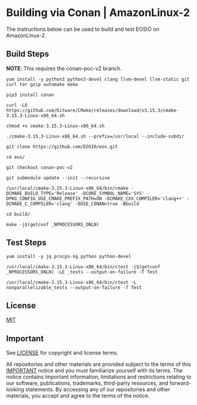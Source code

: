# Building via Conan | AmazonLinux-2

The instructions below can be used to build and test EOSIO on AmazonLinux-2.

## Build Steps

**NOTE**: This requires the conan-poc-v2 branch.

```
yum install -y python3 python3-devel clang llvm-devel llvm-static git curl tar gzip automake make

pip3 install conan

curl -LO https://github.com/Kitware/CMake/releases/download/v3.15.3/cmake-3.15.3-Linux-x86_64.sh

chmod +x cmake-3.15.3-Linux-x86_64.sh

./cmake-3.15.3-Linux-x86_64.sh --prefix=/usr/local --include-subdir

git clone https://github.com/EOSIO/eos.git

cd eos/

git checkout conan-poc-v2

git submodule update --init --recursive

/usr/local/cmake-3.15.3-Linux-x86_64/bin/cmake -DCMAKE_BUILD_TYPE='Release' -DCORE_SYMBOL_NAME='SYS' -DPKG_CONFIG_USE_CMAKE_PREFIX_PATH=ON -DCMAKE_CXX_COMPILER='clang++' -DCMAKE_C_COMPILER='clang' -DUSE_CONAN=true -Bbuild

cd build/

make -j$(getconf _NPROCESSORS_ONLN)
```
## Test Steps

```
yum install -y jq procps-ng python python-devel

/usr/local/cmake-3.15.3-Linux-x86_64/bin/ctest -j$(getconf _NPROCESSORS_ONLN) -LE _tests --output-on-failure -T Test

/usr/local/cmake-3.15.3-Linux-x86_64/bin/ctest -L nonparallelizable_tests --output-on-failure -T Test
```

## License

[MIT](../LICENSE)

## Important

See [LICENSE](../LICENSE) for copyright and license terms.

All repositories and other materials are provided subject to the terms of this [IMPORTANT](../IMPORTANT.md) notice and you must familiarize yourself with its terms.  The notice contains important information, limitations and restrictions relating to our software, publications, trademarks, third-party resources, and forward-looking statements.  By accessing any of our repositories and other materials, you accept and agree to the terms of the notice.
